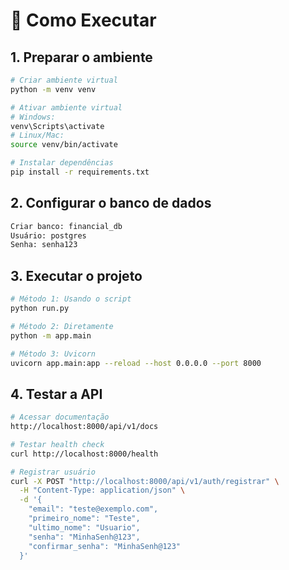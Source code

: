# 🎯 Como Executar

## 1. Preparar o ambiente

``` bash
# Criar ambiente virtual
python -m venv venv

# Ativar ambiente virtual
# Windows:
venv\Scripts\activate
# Linux/Mac:
source venv/bin/activate

# Instalar dependências
pip install -r requirements.txt

```

## 2. Configurar o banco de dados

```bash
Criar banco: financial_db
Usuário: postgres
Senha: senha123
```

## 3. Executar o projeto

```bash
# Método 1: Usando o script
python run.py

# Método 2: Diretamente
python -m app.main

# Método 3: Uvicorn
uvicorn app.main:app --reload --host 0.0.0.0 --port 8000
```

## 4. Testar a API

```bash
# Acessar documentação
http://localhost:8000/api/v1/docs

# Testar health check
curl http://localhost:8000/health

# Registrar usuário
curl -X POST "http://localhost:8000/api/v1/auth/registrar" \
  -H "Content-Type: application/json" \
  -d '{
    "email": "teste@exemplo.com",
    "primeiro_nome": "Teste",
    "ultimo_nome": "Usuario",
    "senha": "MinhaSenh@123",
    "confirmar_senha": "MinhaSenh@123"
  }'
```

